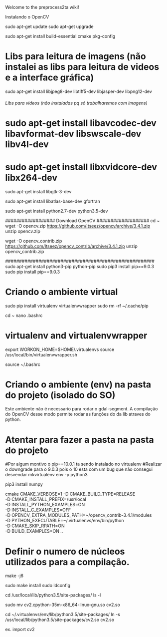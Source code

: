 Welcome to the preprocess2ta wiki!

Instalando o OpenCV

sudo apt-get update
sudo apt-get upgrade

sudo apt-get install build-essential cmake pkg-config

# Libs para leitura de imagens (não instalei as libs para leitura de videos e a interface gráfica)
sudo apt-get install libjpeg8-dev libtiff5-dev libjasper-dev libpng12-dev

###### Libs para videos (não instaladas pq só trabalharemos com imagens)
# sudo apt-get install libavcodec-dev libavformat-dev libswscale-dev libv4l-dev
# sudo apt-get install libxvidcore-dev libx264-dev

sudo apt-get install libgtk-3-dev

sudo apt-get install libatlas-base-dev gfortran

sudo apt-get install python2.7-dev python3.5-dev

################## Download OpenCV ###################
cd ~
wget -O opencv.zip https://github.com/Itseez/opencv/archive/3.4.1.zip
unzip opencv.zip

wget -O opencv_contrib.zip https://github.com/Itseez/opencv_contrib/archive/3.4.1.zip
unzip opencv_contrib.zip

######################################################
sudo apt-get install python3-pip python-pip
sudo pip3 install pip==9.0.3
sudo pip install pip==9.0.3

# Criando o ambiente virtual
sudo pip install virtualenv virtualenvwrapper
sudo rm -rf ~/.cache/pip

cd ~
nano .bashrc

# virtualenv and virtualenvwrapper
export WORKON_HOME=$HOME/.virtualenvs
source /usr/local/bin/virtualenvwrapper.sh

source ~/.bashrc

# Criando o ambiente (env) na pasta do projeto (isolado do SO)
Este ambiente não é necessario para rodar o gdal-segment. 
A compilação do OpenCV desse modo permite rodar as funções do da lib atraves do python.
# Atentar para fazer a pasta na pasta do projeto

#Por algum montivo o pip==10.0.1 ta sendo instalado no virtualenv
#Realizar o downgrade para o 9.0.3 pois o 10 esta com um bug que não consegui desvendar
mkvirtualenv env -p python3

pip3 install numpy

cmake CMAKE_VERBOSE=1 -D CMAKE_BUILD_TYPE=RELEASE \
      -D CMAKE_INSTALL_PREFIX=/usr/local \
      -D INSTALL_PYTHON_EXAMPLES=ON \
      -D INSTALL_C_EXAMPLES=OFF \
      -D OPENCV_EXTRA_MODULES_PATH=~/opencv_contrib-3.4.1/modules \
      -D PYTHON_EXECUTABLE=~/.virtualenvs/env/bin/python \
      -D CMAKE_SKIP_RPATH=ON \
      -D BUILD_EXAMPLES=ON ..

# Definir o numero de núcleos utilizados para a compilação.
make -j6

sudo make install
sudo ldconfig

cd /usr/local/lib/python3.5/site-packages/
ls -l

sudo mv cv2.cpython-35m-x86_64-linux-gnu.so cv2.so

cd ~/.virtualenvs/env/lib/python3.5/site-packages/
ln -s /usr/local/lib/python3.5/site-packages/cv2.so cv2.so

ex.
import cv2